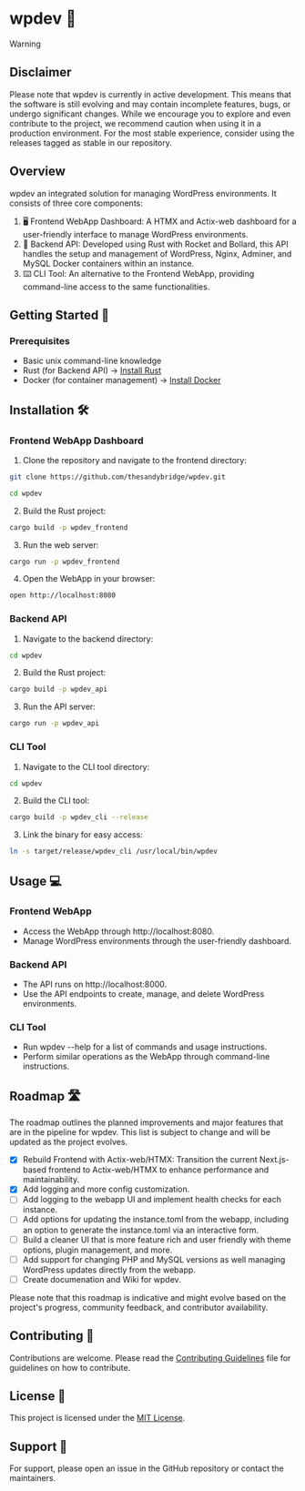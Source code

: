 # wpdev 🚀

> [!WARNING]
> ## Disclaimer
> Please note that wpdev is currently in active development. This means that the software is still evolving and may contain incomplete features, bugs, or undergo significant changes. While we encourage you to explore and even contribute to the project, we recommend caution when using it in a production environment. For the most stable experience, consider using the releases tagged as stable in our repository.

## Overview

wpdev an integrated solution for managing WordPress environments. It consists of three core components:

1. 🖥️ Frontend WebApp Dashboard: A HTMX and Actix-web dashboard for a user-friendly interface to manage WordPress environments.
2. 🔧 Backend API: Developed using Rust with Rocket and Bollard, this API handles the setup and management of WordPress, Nginx, Adminer, and MySQL Docker containers within an instance.
3. ⌨️ CLI Tool: An alternative to the Frontend WebApp, providing command-line access to the same functionalities.

## Getting Started 🌟

### Prerequisites

- Basic unix command-line knowledge
- Rust (for Backend API) -> [Install Rust](https://www.rust-lang.org/tools/install)
- Docker (for container management) -> [Install Docker](https://docs.docker.com/get-docker/)

## Installation 🛠️

### Frontend WebApp Dashboard

1. Clone the repository and navigate to the frontend directory:

```bash
git clone https://github.com/thesandybridge/wpdev.git
```
```bash
cd wpdev
```

2. Build the Rust project:

```bash
cargo build -p wpdev_frontend
```

3. Run the web server:

```bash
cargo run -p wpdev_frontend
```

4. Open the WebApp in your browser:

```bash
open http://localhost:8080
```

### Backend API

1. Navigate to the backend directory:

```bash
cd wpdev
```

2. Build the Rust project:

```bash
cargo build -p wpdev_api
```

3. Run the API server:

```bash
cargo run -p wpdev_api
```

### CLI Tool

1. Navigate to the CLI tool directory:

```bash
cd wpdev
```

2. Build the CLI tool:

```bash
cargo build -p wpdev_cli --release
```

3. Link the binary for easy access:

```bash
ln -s target/release/wpdev_cli /usr/local/bin/wpdev
```

## Usage 💻

### Frontend WebApp

- Access the WebApp through http://localhost:8080.
- Manage WordPress environments through the user-friendly dashboard.

### Backend API

- The API runs on http://localhost:8000.
- Use the API endpoints to create, manage, and delete WordPress environments.

### CLI Tool

- Run wpdev --help for a list of commands and usage instructions.
- Perform similar operations as the WebApp through command-line instructions.

## Roadmap 🛣️

The roadmap outlines the planned improvements and major features that are in the pipeline for wpdev. This list is subject to change and will be updated as the project evolves.

- [x] Rebuild Frontend with Actix-web/HTMX: Transition the current Next.js-based frontend to Actix-web/HTMX to enhance performance and maintainability.
- [x] Add logging and more config customization.
- [ ] Add logging to the webapp UI and implement health checks for each
instance.
- [ ] Add options for updating the instance.toml from the webapp, including an
option to generate the instance.toml via an interactive form.
- [ ] Build a cleaner UI that is more feature rich and user friendly with theme
  options, plugin management, and more.
- [ ] Add support for changing PHP and MySQL versions as well managing WordPress
  updates directly from the webapp.
- [ ] Create documenation and Wiki for wpdev.

Please note that this roadmap is indicative and might evolve based on the project's progress, community feedback, and contributor availability.

## Contributing 👥

Contributions are welcome. Please read the [Contributing Guidelines](CONTRIBUTING.md) file for guidelines on how to contribute.

## License 📄

This project is licensed under the [MIT License](LICENSE).

## Support 🛟

For support, please open an issue in the GitHub repository or contact the maintainers.
